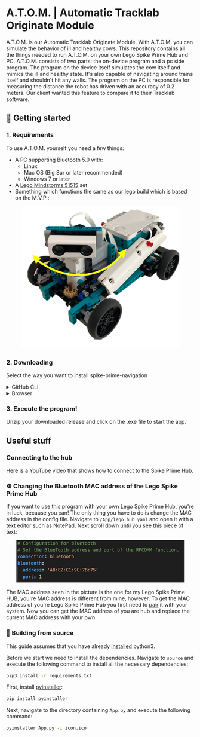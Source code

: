 # A.T.O.M. | Automatic Tracklab Originate Module

A.T.O.M. is our Automatic Tracklab Originate Module. With A.T.O.M. you can simulate the behavior of ill and healthy cows. This repository contains all the things needed to run A.T.O.M. on your own Lego Spike Prime Hub and PC. A.T.O.M. consists of two parts: the on-device program and a pc side program. The program on the device itself simulates the cow itself and mimics the ill and healthy state. It's also capable of navigating around trains itself and shouldn't hit any walls.
The program on the PC is responsible for measuring the distance the robot has driven with an accuracy of 0.2 meters. Our client wanted this feature to compare it to their Tracklab software.

## 🚀 Getting started

### 1. Requirements

To use A.T.O.M. yourself you need a few things:
- A PC supporting Bluetooth 5.0 with:
    - Linux
    - Mac OS (Big Sur or later recommended)
    - Windows 7 or later
- A [Lego Mindstorms 51515](https://www.lego.com/en-us/product/robot-inventor-51515) set
- Something which functions the same as our lego build which is based on the M.V.P.:
<p align="center">
    <a href="https://www.lego.com/cdn/product-assets/product.bi.additional.main.pdf/51515_MVP.pdf">
        <img src="https://github.com/penguix0/spike-prime-navigation/blob/main/pictures/robot_1.png?raw=true" alt="Picture of the robot used with A.T.O.M." width="423" height="382">
    </a>
</p>

### 2. Downloading

Select the way you want to install spike-prime-navigation

<details>
<summary>GitHub CLI</summary>

To install spike-prime-navigation with GitHub CLI you need to execute the following command in terminal:

```sh
gh repo clone penguix0/spike-prime-navigation
```

</details>

<details>
<summary>Browser</summary>

To install spike-prime-navigation through you're browser you need to do the following:
1. Head over to the [repository](https://github.com/penguix0/spike-prime-navigation)
2. Click on releases ![releases page picture](./pictures/releases.png)
3. Download the latest release

</details>

### 3. Execute the program!

Unzip your downloaded release and click on the .exe file to start the app.

## Useful stuff

### Connecting to the hub

Here is a [YouTube video](https://www.youtube.com/watch?v=MEj1_pS3esw) that shows how to connect to the Spike Prime Hub.

### ⚙️ Changing the Bluetooth MAC address of the Lego Spike Prime Hub

If you want to use this program with your own Lego Spike Prime Hub, you're in luck, because you can! The only thing you have to do is change the MAC address in the config file. Navigate to <code>/App/lego_hub.yaml</code> and open it with a text editor such as NotePad. Next scroll down until you see this piece of text:

<p align="center">
    <a href="https://github.com/penguix0/spike-prime-navigation/blob/main/App/lego_hub.yaml">
        <img src="https://github.com/penguix0/spike-prime-navigation/blob/main/pictures/yaml_to_edit.png?raw=true" alt="Picture of the YAML to edit">
    </a>
</p>

The MAC address seen in the picture is the one for my Lego Spike Prime HUB, you're MAC address is different from mine, however. To get the MAC address of you're Lego Spike Prime Hub you first need to [pair](https://education.lego.com/en-us/product-resources/spike-prime/troubleshooting/bluetooth-connectivity) it with your system. Now you can get the MAC address of you are hub and replace the current MAC address with your own.

### 🧱 Building from source

This guide assumes that you have already [installed](
https://phoenixnap.com/kb/how-to-install-python-3-windows) python3.

Before we start we need to install the dependencies. Navigate to <code>source</code> and execute the following command to install all the necessary dependencies:

```sh
pip3 install -r requirements.txt
```

First, install [pyinstaller](https://pypi.org/project/pyinstaller/):

```sh
pip install pyinstaller
```

Next, navigate to the directory containing <code>App.py</code> and execute the following command:

```sh
pyinstaller App.py -i icon.ico
```


